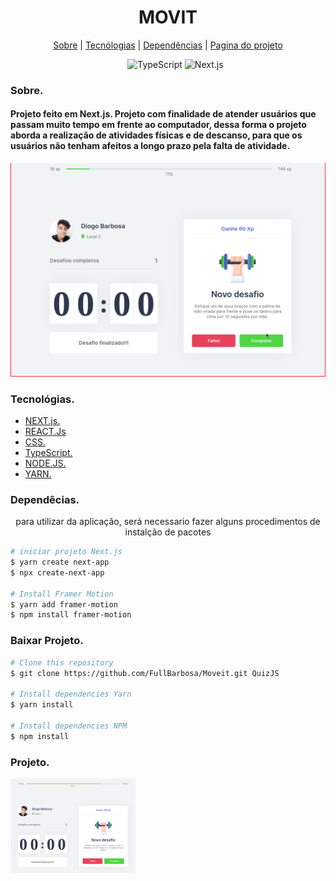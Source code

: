 <div>
  <h1 align="center">MOVIT</h1>
  
  <div align="center">

  <a href="#sobre">Sobre</a> 
    |
  <a href="#tecnologias">Tecnólogias</a>
    |
  <a href="#dependencias">Dependências</a>
    |
  <a href="#Projeto">Pagina do projeto</a>

  </div>
</div>

<div >
<ul align="center">
  <img src="https://img.shields.io/badge/TypeScript-007ACC?style=for-the-badge&logo=typescript&logoColor=white"
        alt="TypeScript">
  <img src="https://img.shields.io/badge/next.js-000000?style=for-the-badge&logo=next.js&logoColor=white" alt="Next.js">
</ul>

</div>


<div>
  <h3>Sobre.</h3>
  <h4 id="sobre" > <b>Projeto feito em Next.js.</b>
    Projeto com finalidade de atender usuários que passam muito tempo em frente ao computador, dessa forma o projeto aborda a realização de atividades físicas e de descanso, para que os usuários não tenham afeitos a longo prazo pela falta de atividade.</h4>

  <img src="./public/img/Moveitt.gif" alt="Gif">
</div>


<div id="tecnologias">
  <h3>Tecnológias.</h3>
  <ul>
    <li>
      <a href="https://nextjs.org/">NEXT.js.
      </a>
    </li>
    <li>
      <a href="https://pt-br.reactjs.org/docs/getting-started.html">REACT.Js
      </a>
    </li>
    <li>
      <a href="https://developer.mozilla.org/pt-BR/docs/Web/CSS">
        CSS.
      </a>
    </li>
    <li>
      <a href="https://www.typescriptlang.org/">
        TypeScript.
      </a>
    </li>
    <li>
      <a href="https://nodejs.org/pt-br/docs/">
        NODE.JS.
      </a>
    </li>
    <li>
      <a href="https://classic.yarnpkg.com/en/docs/">
        YARN.
      </a>
    </li>
  </ul>
  
</div>

<div id="dependencias">
  <h3>Dependêcias.</h3>
    <p align="center">
      para utilizar da aplicação, será necessario fazer alguns procedimentos de instalção de pacotes
    </p>

```bash
# iniciar projeto Next.js
$ yarn create next-app
$ npx create-next-app

# Install Framer Motion
$ yarn add framer-motion
$ npm install framer-motion
  ```
<h3>Baixar Projeto.</h3>  

```bash
# Clone this repository
$ git clone https://github.com/FullBarbosa/Moveit.git QuizJS

# Install dependencies Yarn
$ yarn install

# Install dependencies NPM
$ npm install 
```
 </div>


<div id="Projeto">
  <h3>Projeto.</h3>
  <a href="https://moveit-lac.vercel.app/">
  <img width="200px" src="./public/img/movit.png" alt="Imagem de pagina web">
  </a>
</div>